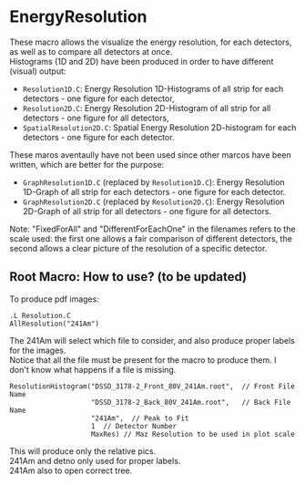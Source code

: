 # EnergyResolution
These macro allows the visualize the energy resolution, for each detectors, as well as to compare all detectors at once.  
Histograms (1D and 2D) have been produced in order to have different (visual) output:
- `Resolution1D.C`: Energy Resolution 1D-Histograms of all strip for each detectors - one figure for each detector, 
- `Resolution2D.C`: Energy Resolution 2D-Histogram of all strip for all detectors - one figure for all detectors, 
- `SpatialResolution2D.C`: Spatial Energy Resolution 2D-histogram for each detectors - one figure for each detector.  

These maros aventaully have not been used since other marcos have been written, which are better for the purpose:
- `GraphResolution1D.C` (replaced by `Resolution1D.C`): Energy Resolution 1D-Graph of all strip for each detectors - one figure for each detector.
- `GraphResolution2D.C` (replaced by `Resolution2D.C`): Energy Resolution 2D-Graph of all strip for all detectors  - one figure for all detectors.


Note: "FixedForAll" and "DifferentForEachOne" in the filenames refers to the scale used: 
the first one allows a fair comparison of different detectors, the second allows a clear picture of the resolution of a specific detector.



## Root Macro: How to use? (to be updated)

To produce pdf images:
```
.L Resolution.C  
AllResolution("241Am")
```

The 241Am will select which file to consider, and also produce proper labels for the images.  
Notice that all the file must be present for the macro to produce them. I don't know what happens if a file is missing.  

```
ResolutionHistogram("DSSD_3178-2_Front_80V_241Am.root",  // Front File Name
                    "DSSD_3178-2_Back_80V_241Am.root",   // Back File Name
                    "241Am",  // Peak to Fit
                    1  // Detector Number
                    MaxRes) // Maz Resolution to be used in plot scale
```

This will produce only the relative pics.  
241Am and detno only used for proper labels.  
241Am also to open correct tree.  
